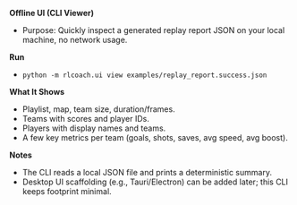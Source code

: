 **Offline UI (CLI Viewer)**

- Purpose: Quickly inspect a generated replay report JSON on your local machine, no network usage.

**Run**
- `python -m rlcoach.ui view examples/replay_report.success.json`

**What It Shows**
- Playlist, map, team size, duration/frames.
- Teams with scores and player IDs.
- Players with display names and teams.
- A few key metrics per team (goals, shots, saves, avg speed, avg boost).

**Notes**
- The CLI reads a local JSON file and prints a deterministic summary.
- Desktop UI scaffolding (e.g., Tauri/Electron) can be added later; this CLI keeps footprint minimal.


